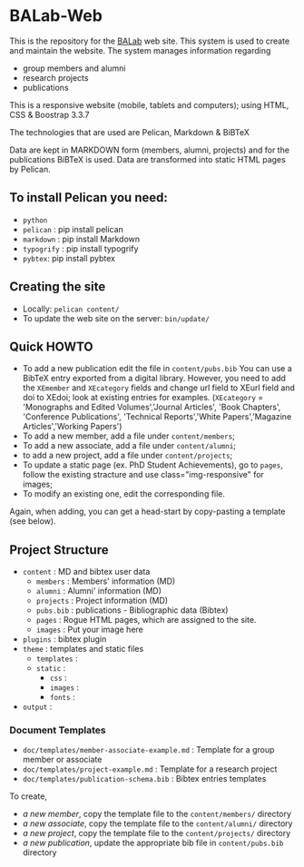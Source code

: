 BALab-Web
==========

This is the repository for the [BALab](http://istlab.dmst.aueb.gr/) web site. This system is used to create and maintain the website. The system manages information regarding

* group members and alumni
* research projects
* publications

This is a responsive website (mobile, tablets and computers); using HTML, CSS & Boostrap 3.3.7

The technologies that are used are Pelican, Markdown & BiBTeX

Data are kept in MARKDOWN form (members, alumni, projects) and for the publications BiBTeX is used. Data are transformed into static HTML pages by Pelican.

To install Pelican you need:
-----------
* `python`
* `pelican` : pip install pelican
* `markdown` : pip install Markdown
* `typogrify` : pip install typogrify
* `pybtex`:  pip install pybtex

## Creating the site
* Locally: `pelican content/`
* To update the web site on the server: `bin/update/`

Quick HOWTO
-----------
* To add a new publication edit the file in `content/pubs.bib`
You can use a BibTeX entry exported from a digital library.
However, you need to add the  `XEmember` and `XEcategory` fields and change url field to XEurl field and doi to XEdoi;
look at existing entries for examples. (`XEcategory` = 'Monographs and Edited Volumes','Journal Articles', 'Book Chapters', 'Conference Publications', 'Technical Reports','White Papers','Magazine Articles','Working Papers')
* To add a new member, add a file under `content/members`;
* To add a new associate, add a file under `content/alumni`;
* to add a new project, add a file under `content/projects`;
* To update a static page (ex. PhD Student Achievements), go to `pages`, follow the existing stracture and use class="img-responsive" for images;
* To modify an existing one, edit the corresponding file.

Again, when adding, you can get a head-start by copy-pasting a template
(see below).

Project Structure
-----------------
* `content` : MD and bibtex user data
  * `members` : Members' information (MD)
  * `alumni` : Alumni' information (MD)
  * `projects` : Project information (MD)
  * `pubs.bib` : publications - Bibliographic data (Bibtex)
  * `pages` : Rogue HTML pages, which are assigned to the site.
  * `images` : Put your image here
* `plugins` : bibtex plugin  
* `theme` : templates and static files
  * `templates` :
  * `static` :
	* `css` :
	* `images` :
	* `fonts` :
* `output` :

### Document Templates ###
* `doc/templates/member-associate-example.md` : Template for a group member or associate
* `doc/templates/project-example.md` : Template for a research project
* `doc/templates/publication-schema.bib` : Bibtex entries templates

To create,

* _a new member_, copy the template file to the `content/members/` directory
* _a new associate_, copy the template file to the `content/alumni/` directory
* _a new project_, copy the template file to the `content/projects/` directory
* _a new publication_, update the appropriate bib file in `content/pubs.bib` directory
